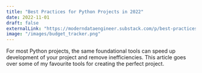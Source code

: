 ```yaml
---
title: "Best Practices for Python Projects in 2022"
date: 2022-11-01
draft: false
externalLink: "https://moderndataengineer.substack.com/p/best-practices-for-python-projects"
image: "/images/budget_tracker.png"
---
```


For most Python projects, the same foundational tools can speed up development of your project and remove inefficiencies. This article goes over some of my favourite tools for creating the perfect project.
